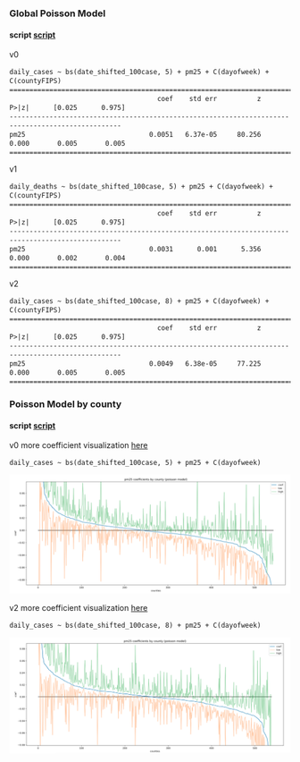 ### Global Poisson Model
#### script [script](/scr/GlobalPoissonModel.py)

v0
```
daily_cases ~ bs(date_shifted_100case, 5) + pm25 + C(dayofweek) + C(countyFIPS)
==================================================================================================
                                     coef    std err          z      P>|z|      [0.025      0.975]
--------------------------------------------------------------------------------------------------
pm25                               0.0051   6.37e-05     80.256      0.000       0.005       0.005
==================================================================================================
```

v1
```
daily_deaths ~ bs(date_shifted_100case, 5) + pm25 + C(dayofweek) + C(countyFIPS)
==================================================================================================
                                     coef    std err          z      P>|z|      [0.025      0.975]
--------------------------------------------------------------------------------------------------
pm25                               0.0031      0.001      5.356      0.000       0.002       0.004
==================================================================================================
```

v2
```
daily_cases ~ bs(date_shifted_100case, 8) + pm25 + C(dayofweek) + C(countyFIPS)
==================================================================================================
                                     coef    std err          z      P>|z|      [0.025      0.975]
--------------------------------------------------------------------------------------------------
pm25                               0.0049   6.38e-05     77.225      0.000       0.005       0.005
==================================================================================================
```

### Poisson Model by county
#### script [script](/scr/PoissonModelbyCounty.py)

v0
more coefficient visualization [here](/results/PoissonModelbyCounty.pdf)
```
daily_cases ~ bs(date_shifted_100case, 5) + pm25 + C(dayofweek)
```
![](/images/image2.png)


v2 
more coefficient visualization [here](/results/PoissonModelbyCounty_v2.pdf)
```
daily_cases ~ bs(date_shifted_100case, 8) + pm25 + C(dayofweek)
```
![](/images/image3.png)
